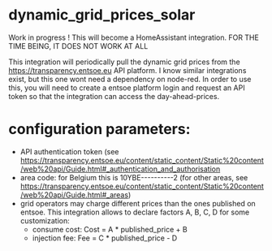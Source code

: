 # dynamic_grid_prices_solar


Work in progress ! This will become a HomeAssistant integration. FOR THE TIME BEING, IT DOES NOT WORK AT ALL

This integration will periodically pull the dynamic grid prices from the https://transparency.entsoe.eu API platform.
I know similar integrations exist, but this one wont need a dependency on node-red.
In order to use this, you will need to create a entsoe platform login and request an API token so that the integration can access the day-ahead-prices.


# configuration parameters:
- API authentication token (see https://transparency.entsoe.eu/content/static_content/Static%20content/web%20api/Guide.html#_authentication_and_authorisation 
- area code: for Belgium this is 10YBE----------2 (for other areas, see https://transparency.entsoe.eu/content/static_content/Static%20content/web%20api/Guide.html#_areas)
- grid operators may charge different prices than the ones published on entsoe. This integration allows to declare factors A, B, C, D for some customization:
  - consume cost: Cost = A * published_price + B
  - injection fee:  Fee = C * published_price - D



 
